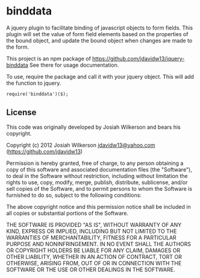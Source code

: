 binddata
===============

A jquery plugin to facilitate binding of javascript objects to form fields.  This plugin will set the value of form field elements based on the properties of the bound object, and update the bound object when changes are made to the form.

This project is an npm package of https://github.com/jdavidw13/jquery-binddata See there for usage documentation.

To use, require the package and call it with your jquery object. This will add the function to jquery.
```
require('binddata')($);
```

License
-------

This code was originally developed by Josiah Wilkerson and bears his copyright.

Copyright (c) 2012 Josiah Wilkerson <jdavidw13@yahoo.com> (https://github.com/jdavidw13)

Permission is hereby granted, free of charge, to any person obtaining a copy of this software and associated documentation files (the "Software"), to deal in the Software without restriction, including without limitation the rights to use, copy, modify, merge, publish, distribute, sublicense, and/or sell copies of the Software, and to permit persons to whom the Software is furnished to do so, subject to the following conditions:

The above copyright notice and this permission notice shall be included in all copies or substantial portions of the Software.

THE SOFTWARE IS PROVIDED "AS IS", WITHOUT WARRANTY OF ANY KIND, EXPRESS OR IMPLIED, INCLUDING BUT NOT LIMITED TO THE WARRANTIES OF MERCHANTABILITY, FITNESS FOR A PARTICULAR PURPOSE AND NONINFRINGEMENT. IN NO EVENT SHALL THE AUTHORS OR COPYRIGHT HOLDERS BE LIABLE FOR ANY CLAIM, DAMAGES OR OTHER LIABILITY, WHETHER IN AN ACTION OF CONTRACT, TORT OR OTHERWISE, ARISING FROM, OUT OF OR IN CONNECTION WITH THE SOFTWARE OR THE USE OR OTHER DEALINGS IN THE SOFTWARE.
